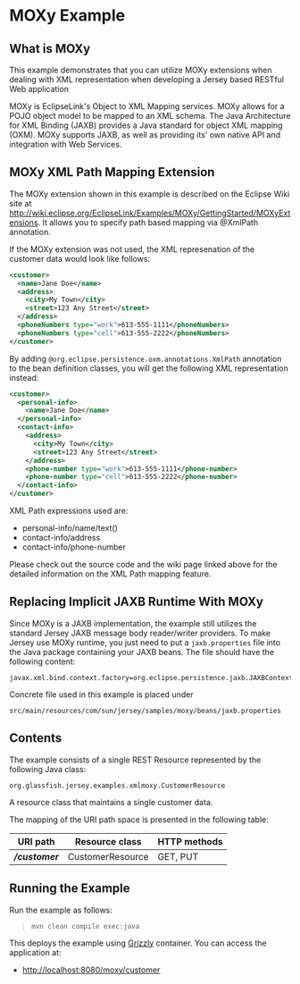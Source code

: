 [//]: # " Copyright (c) 2015, 2018 Oracle and/or its affiliates. All rights reserved. "
[//]: # " "
[//]: # " This program and the accompanying materials are made available under the "
[//]: # " terms of the Eclipse Distribution License v. 1.0, which is available at "
[//]: # " http://www.eclipse.org/org/documents/edl-v10.php. "
[//]: # " "
[//]: # " SPDX-License-Identifier: BSD-3-Clause "

MOXy Example
============

What is MOXy
------------

This example demonstrates that you can utilize MOXy extensions when
dealing with XML representation when developing a Jersey based RESTful
Web application

MOXy is EclipseLink's Object to XML Mapping services. MOXy allows for a
POJO object model to be mapped to an XML schema. The Java Architecture
for XML Binding (JAXB) provides a Java standard for object XML mapping
(OXM). MOXy supports JAXB, as well as providing its' own native API and
integration with Web Services.

MOXy XML Path Mapping Extension
-------------------------------

The MOXy extension shown in this example is described on the Eclipse
Wiki site at
<http://wiki.eclipse.org/EclipseLink/Examples/MOXy/GettingStarted/MOXyExtensions>.
It allows you to specify path based mapping via @XmlPath annotation.

If the MOXy extension was not used, the XML represenation of the
customer data would look like follows:

```xml
<customer>
  <name>Jane Doe</name>
  <address>
    <city>My Town</city>
    <street>123 Any Street</street>
  </address>
  <phoneNumbers type="work">613-555-1111</phoneNumbers>
  <phoneNumbers type="cell">613-555-2222</phoneNumbers>
</customer>
```

By adding `@org.eclipse.persistence.oxm.annotations.XmlPath` annotation
to the bean definition classes, you will get the following XML
representation instead:

```xml
<customer>
  <personal-info>
    <name>Jane Doe</name>
  </personal-info>
  <contact-info>
    <address>
      <city>My Town</city>
      <street>123 Any Street</street>
    </address>
    <phone-number type="work">613-555-1111</phone-number>
    <phone-number type="cell">613-555-2222</phone-number>
  </contact-info>
</customer>
```

XML Path expressions used are:

-   personal-info/name/text()
-   contact-info/address
-   contact-info/phone-number

Please check out the source code and the wiki page linked above for the
detailed information on the XML Path mapping feature.

Replacing Implicit JAXB Runtime With MOXy
-----------------------------------------

Since MOXy is a JAXB implementation, the example still utilizes the
standard Jersey JAXB message body reader/writer providers. To make
Jersey use MOXy runtime, you just need to put a `jaxb.properties` file
into the Java package containing your JAXB beans. The file should have
the following content:

    javax.xml.bind.context.factory=org.eclipse.persistence.jaxb.JAXBContextFactory

Concrete file used in this example is placed under

    src/main/resources/com/sun/jersey/samples/moxy/beans/jaxb.properties

Contents
--------

The example consists of a single REST Resource represented by the
following Java class:

    org.glassfish.jersey.examples.xmlmoxy.CustomerResource

A resource class that maintains a single customer data.

The mapping of the URI path space is presented in the following table:

URI path         | Resource class     | HTTP methods
---------------- | ------------------ | --------------
**_/customer_**  | CustomerResource   | GET, PUT

Running the Example
-------------------

Run the example as follows:

>     mvn clean compile exec:java

This deploys the example using [Grizzly](http://grizzly.java.net/) container. You can access the application at:

-   [http://localhost:8080/moxy/customer](http://localhost:8080/xml-moxy/customer)
